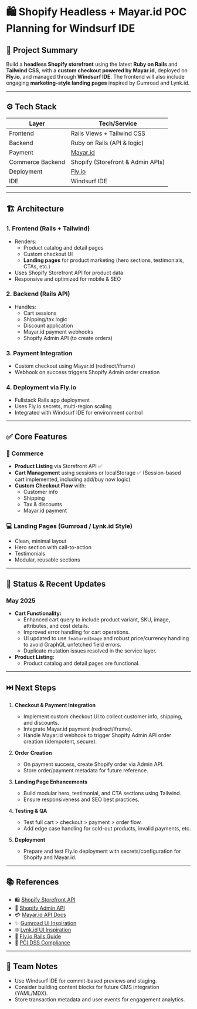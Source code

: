 # 🛍️ Shopify Headless + Mayar.id POC Planning for Windsurf IDE

## 📌 Project Summary
Build a **headless Shopify storefront** using the latest **Ruby on Rails** and **Tailwind CSS**, with a **custom checkout powered by Mayar.id**, deployed on **Fly.io**, and managed through **Windsurf IDE**. The frontend will also include engaging **marketing-style landing pages** inspired by Gumroad and Lynk.id.

---

## ⚙️ Tech Stack

| Layer           | Tech/Service              |
|-----------------|---------------------------|
| Frontend        | Rails Views + Tailwind CSS |
| Backend         | Ruby on Rails (API & logic) |
| Payment         | [Mayar.id](https://docs.mayar.id) |
| Commerce Backend| Shopify (Storefront & Admin APIs) |
| Deployment      | [Fly.io](https://fly.io/) |
| IDE             | Windsurf IDE              |

---

## 🏗️ Architecture

### 1. Frontend (Rails + Tailwind)
- Renders:
  - Product catalog and detail pages
  - Custom checkout UI
  - **Landing pages** for product marketing (hero sections, testimonials, CTAs, etc.)
- Uses Shopify Storefront API for product data
- Responsive and optimized for mobile & SEO

### 2. Backend (Rails API)
- Handles:
  - Cart sessions
  - Shipping/tax logic
  - Discount application
  - Mayar.id payment webhooks
  - Shopify Admin API (to create orders)

### 3. Payment Integration
- Custom checkout using Mayar.id (redirect/iframe)
- Webhook on success triggers Shopify Admin order creation

### 4. Deployment via Fly.io
- Fullstack Rails app deployment
- Uses Fly.io secrets, multi-region scaling
- Integrated with Windsurf IDE for environment control

---

## ✅ Core Features

### 🛒 Commerce

- **Product Listing** via Storefront API ✅
- **Cart Management** using sessions or localStorage ✅ (Session-based cart implemented, including add/buy now logic)
- **Custom Checkout Flow** with:
  - Customer info
  - Shipping
  - Tax & discounts
  - Mayar.id payment

### 💻 Landing Pages (Gumroad / Lynk.id Style)

- Clean, minimal layout
- Hero section with call-to-action
- Testimonials
- Modular, reusable sections

---

## 🚦 Status & Recent Updates

### May 2025
- **Cart Functionality:**
  - Enhanced cart query to include product variant, SKU, image, attributes, and cost details.
  - Improved error handling for cart operations.
  - UI updated to use `featuredImage` and robust price/currency handling to avoid GraphQL unfetched field errors.
  - Duplicate mutation issues resolved in the service layer.
- **Product Listing:**
  - Product catalog and detail pages are functional.

---

## ⏭️ Next Steps

1. **Checkout & Payment Integration**
   - Implement custom checkout UI to collect customer info, shipping, and discounts.
   - Integrate Mayar.id payment (redirect/iframe).
   - Handle Mayar.id webhook to trigger Shopify Admin API order creation (idempotent, secure).

2. **Order Creation**
   - On payment success, create Shopify order via Admin API.
   - Store order/payment metadata for future reference.

3. **Landing Page Enhancements**
   - Build modular hero, testimonial, and CTA sections using Tailwind.
   - Ensure responsiveness and SEO best practices.

4. **Testing & QA**
   - Test full cart > checkout > payment > order flow.
   - Add edge case handling for sold-out products, invalid payments, etc.

5. **Deployment**
   - Prepare and test Fly.io deployment with secrets/configuration for Shopify and Mayar.id.

---

## 📚 References

- 🛍 [Shopify Storefront API](https://shopify.dev/docs/api/storefront)
- 🔧 [Shopify Admin API](https://shopify.dev/docs/api/admin)
- 💳 [Mayar.id API Docs](https://docs.mayar.id)
- ✨ [Gumroad UI Inspiration](https://gumroad.com/)
- 🌐 [Lynk.id UI Inspiration](https://lynk.id/)
- 🚀 [Fly.io Rails Guide](https://fly.io/docs/rails/)
- 🔐 [PCI DSS Compliance](https://www.pcisecuritystandards.org/)

---

## 🤝 Team Notes

- Use Windsurf IDE for commit-based previews and staging.
- Consider building content blocks for future CMS integration (YAML/MDX).
- Store transaction metadata and user events for engagement analytics.

